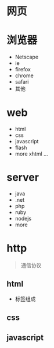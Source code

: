 
# 网页
> 

# 浏览器

- Netscape
- ie
- firefox
- chrome
- safari
- 其他


# web 

- html
- css
- javascript
- flash
- more xhtml ...

# server
- java
- .net
- php
- ruby
- nodejs
- more

# http
> 通信协议




## html
- 标签组成


## css
## javascript



